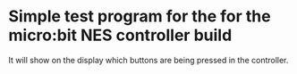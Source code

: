 # Simple test program for the for the micro:bit NES controller build

It will show on the display which buttons are being pressed in the controller.